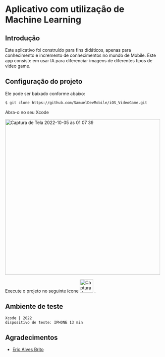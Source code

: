 # Aplicativo com utilização de Machine Learning

## Introdução
Este aplicativo foi construído para fins didáticos, apenas para conhecimento e incremento de conhecimentos no mundo de Mobile. Este app consiste em usar IA para diferenciar imagens de diferentes tipos de video game.

## Configuração do projeto
Ele pode ser baixado conforme abaixo:
```sh
$ git clone https://github.com/SamuelDevMobile/iOS_VideoGame.git
```
Abra-o no seu Xcode

<img width="500" alt="Captura de Tela 2022-10-05 às 01 07 39" src="https://user-images.githubusercontent.com/26841238/193979322-3454059f-cc98-4b8c-87ad-c385dadf2add.png">

Execute o projeto no seguinte icone <img width="43" alt="Captura de Tela 2022-12-13 às 12 27 16" src="https://user-images.githubusercontent.com/26841238/207374439-d9f896f0-050b-4800-a44c-7db7dddf597e.png"> .

## Ambiente de teste
```
Xcode | 2022
dispositivo de teste: IPHONE 13 min
```

## Agradecimentos

* [Eric Alves Brito](https://www.linkedin.com/in/ericbrito)
